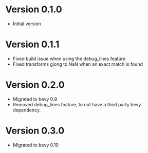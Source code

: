 # Version 0.1.0
- Initial version

# Version 0.1.1
- Fixed build issue when using the debug_lines feature
- Fixed transforms giong to NaN when an exact match is found

# Version 0.2.0
- Migrated to bevy 0.9
- Removed debug_lines feature, to not have a third party bevy dependency.

# Version 0.3.0
- Migrated to bevy 0.10
